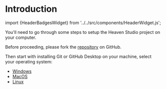 # Introduction

import {HeaderBadgesWidget} from '../../src/components/HeaderWidget.js';

You'll need to go through some steps to setup the Heaven Studio project on your computer.

Before proceeding, please fork the [repository](https://github.com/megaminerjenny/HeavenStudio) on GitHub.

Then start with installing Git or GitHub Desktop on your machine, select your operating system:

- [Windows](/docs-contributing/setup/git/windows/introduction)
- [MacOS](/docs-contributing/setup/git/mac/introduction)
- [Linux](/docs-contributing/setup/git/linux/introduction)

<HeaderBadgesWidget commaDelimitedContributors="Saraistupid" lastDateString="2/9/23" />
